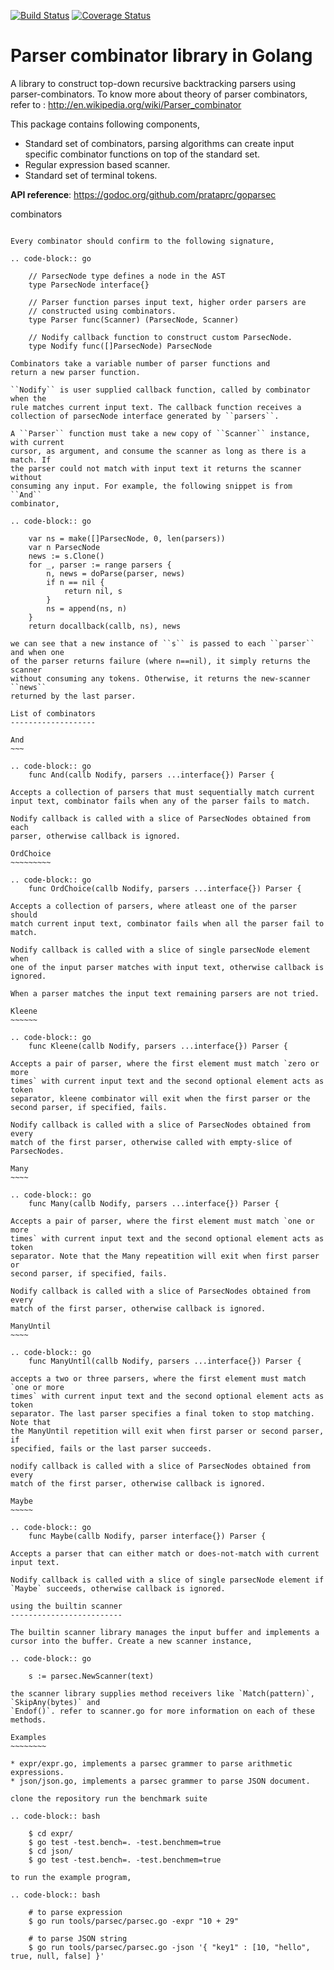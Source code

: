 [![Build Status](https://travis-ci.org/prataprc/goparsec.svg?branch=master)](https://travis-ci.org/prataprc/goparsec)
[![Coverage Status](https://coveralls.io/repos/github/prataprc/goparsec/badge.svg?branch=master)](https://coveralls.io/github/prataprc/goparsec?branch=master)

Parser combinator library in Golang
===================================

A library to construct top-down recursive backtracking parsers using
parser-combinators.  To know more about theory of parser
combinators, refer to : http://en.wikipedia.org/wiki/Parser_combinator

This package contains following components,

* Standard set of combinators, parsing algorithms can create input
  specific combinator functions on top of the standard set.
* Regular expression based scanner.
* Standard set of terminal tokens.

**API reference**: https://godoc.org/github.com/prataprc/goparsec

combinators
~~~~~~~~~~~

Every combinator should confirm to the following signature,

.. code-block:: go

    // ParsecNode type defines a node in the AST
    type ParsecNode interface{}

    // Parser function parses input text, higher order parsers are
    // constructed using combinators.
    type Parser func(Scanner) (ParsecNode, Scanner)

    // Nodify callback function to construct custom ParsecNode.
    type Nodify func([]ParsecNode) ParsecNode

Combinators take a variable number of parser functions and
return a new parser function.

``Nodify`` is user supplied callback function, called by combinator when the
rule matches current input text. The callback function receives a
collection of parsecNode interface generated by ``parsers``.

A ``Parser`` function must take a new copy of ``Scanner`` instance, with current
cursor, as argument, and consume the scanner as long as there is a match. If
the parser could not match with input text it returns the scanner without
consuming any input. For example, the following snippet is from ``And``
combinator,

.. code-block:: go

    var ns = make([]ParsecNode, 0, len(parsers))
    var n ParsecNode
    news := s.Clone()
    for _, parser := range parsers {
        n, news = doParse(parser, news)
        if n == nil {
            return nil, s
        }
        ns = append(ns, n)
    }
    return docallback(callb, ns), news

we can see that a new instance of ``s`` is passed to each ``parser`` and when one
of the parser returns failure (where n==nil), it simply returns the scanner
without consuming any tokens. Otherwise, it returns the new-scanner ``news``
returned by the last parser.

List of combinators
-------------------

And
~~~

.. code-block:: go
    func And(callb Nodify, parsers ...interface{}) Parser {

Accepts a collection of parsers that must sequentially match current
input text, combinator fails when any of the parser fails to match.

Nodify callback is called with a slice of ParsecNodes obtained from each
parser, otherwise callback is ignored.

OrdChoice
~~~~~~~~~

.. code-block:: go
    func OrdChoice(callb Nodify, parsers ...interface{}) Parser {

Accepts a collection of parsers, where atleast one of the parser should
match current input text, combinator fails when all the parser fail to
match.

Nodify callback is called with a slice of single parsecNode element when
one of the input parser matches with input text, otherwise callback is
ignored.

When a parser matches the input text remaining parsers are not tried.

Kleene
~~~~~~

.. code-block:: go
    func Kleene(callb Nodify, parsers ...interface{}) Parser {

Accepts a pair of parser, where the first element must match `zero or more
times` with current input text and the second optional element acts as token
separator, kleene combinator will exit when the first parser or the
second parser, if specified, fails.

Nodify callback is called with a slice of ParsecNodes obtained from every
match of the first parser, otherwise called with empty-slice of ParsecNodes.

Many
~~~~

.. code-block:: go
    func Many(callb Nodify, parsers ...interface{}) Parser {

Accepts a pair of parser, where the first element must match `one or more
times` with current input text and the second optional element acts as token
separator. Note that the Many repeatition will exit when first parser or
second parser, if specified, fails.

Nodify callback is called with a slice of ParsecNodes obtained from every
match of the first parser, otherwise callback is ignored.

ManyUntil
~~~~

.. code-block:: go
    func ManyUntil(callb Nodify, parsers ...interface{}) Parser {

accepts a two or three parsers, where the first element must match `one or more
times` with current input text and the second optional element acts as token
separator. The last parser specifies a final token to stop matching. Note that
the ManyUntil repetition will exit when first parser or second parser, if
specified, fails or the last parser succeeds.

nodify callback is called with a slice of ParsecNodes obtained from every
match of the first parser, otherwise callback is ignored.

Maybe
~~~~~

.. code-block:: go
    func Maybe(callb Nodify, parser interface{}) Parser {

Accepts a parser that can either match or does-not-match with current
input text.

Nodify callback is called with a slice of single parsecNode element if
`Maybe` succeeds, otherwise callback is ignored.

using the builtin scanner
-------------------------

The builtin scanner library manages the input buffer and implements a cursor into the buffer. Create a new scanner instance,

.. code-block:: go

    s := parsec.NewScanner(text)

the scanner library supplies method receivers like `Match(pattern)`, `SkipAny(bytes)` and
`Endof()`. refer to scanner.go for more information on each of these methods.

Examples
~~~~~~~~

* expr/expr.go, implements a parsec grammer to parse arithmetic expressions.
* json/json.go, implements a parsec grammer to parse JSON document.

clone the repository run the benchmark suite

.. code-block:: bash

    $ cd expr/
    $ go test -test.bench=. -test.benchmem=true
    $ cd json/
    $ go test -test.bench=. -test.benchmem=true

to run the example program,

.. code-block:: bash

    # to parse expression
    $ go run tools/parsec/parsec.go -expr "10 + 29"

    # to parse JSON string
    $ go run tools/parsec/parsec.go -json '{ "key1" : [10, "hello", true, null, false] }'
